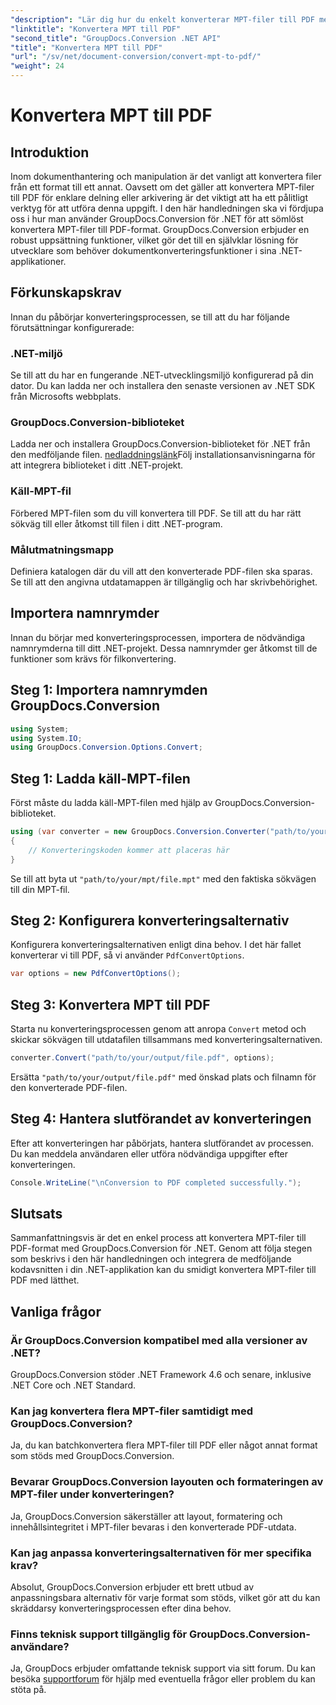 ```yaml
---
"description": "Lär dig hur du enkelt konverterar MPT-filer till PDF med GroupDocs.Conversion för .NET. Följ våra steg-för-steg-anvisningar för integration och effektiv dokumenthantering."
"linktitle": "Konvertera MPT till PDF"
"second_title": "GroupDocs.Conversion .NET API"
"title": "Konvertera MPT till PDF"
"url": "/sv/net/document-conversion/convert-mpt-to-pdf/"
"weight": 24
---
```


# Konvertera MPT till PDF

## Introduktion
Inom dokumenthantering och manipulation är det vanligt att konvertera filer från ett format till ett annat. Oavsett om det gäller att konvertera MPT-filer till PDF för enklare delning eller arkivering är det viktigt att ha ett pålitligt verktyg för att utföra denna uppgift. I den här handledningen ska vi fördjupa oss i hur man använder GroupDocs.Conversion för .NET för att sömlöst konvertera MPT-filer till PDF-format. GroupDocs.Conversion erbjuder en robust uppsättning funktioner, vilket gör det till en självklar lösning för utvecklare som behöver dokumentkonverteringsfunktioner i sina .NET-applikationer.
## Förkunskapskrav
Innan du påbörjar konverteringsprocessen, se till att du har följande förutsättningar konfigurerade:
### .NET-miljö
Se till att du har en fungerande .NET-utvecklingsmiljö konfigurerad på din dator. Du kan ladda ner och installera den senaste versionen av .NET SDK från Microsofts webbplats.
### GroupDocs.Conversion-biblioteket
Ladda ner och installera GroupDocs.Conversion-biblioteket för .NET från den medföljande filen. [nedladdningslänk](https://releases.groupdocs.com/conversion/net/)Följ installationsanvisningarna för att integrera biblioteket i ditt .NET-projekt.
### Käll-MPT-fil
Förbered MPT-filen som du vill konvertera till PDF. Se till att du har rätt sökväg till eller åtkomst till filen i ditt .NET-program.
### Målutmatningsmapp
Definiera katalogen där du vill att den konverterade PDF-filen ska sparas. Se till att den angivna utdatamappen är tillgänglig och har skrivbehörighet.

## Importera namnrymder
Innan du börjar med konverteringsprocessen, importera de nödvändiga namnrymderna till ditt .NET-projekt. Dessa namnrymder ger åtkomst till de funktioner som krävs för filkonvertering.
## Steg 1: Importera namnrymden GroupDocs.Conversion
```csharp
using System;
using System.IO;
using GroupDocs.Conversion.Options.Convert;
```
## Steg 1: Ladda käll-MPT-filen
Först måste du ladda käll-MPT-filen med hjälp av GroupDocs.Conversion-biblioteket.
```csharp
using (var converter = new GroupDocs.Conversion.Converter("path/to/your/mpt/file.mpt"))
{
    // Konverteringskoden kommer att placeras här
}
```
Se till att byta ut `"path/to/your/mpt/file.mpt"` med den faktiska sökvägen till din MPT-fil.
## Steg 2: Konfigurera konverteringsalternativ
Konfigurera konverteringsalternativen enligt dina behov. I det här fallet konverterar vi till PDF, så vi använder `PdfConvertOptions`.
```csharp
var options = new PdfConvertOptions();
```
## Steg 3: Konvertera MPT till PDF
Starta nu konverteringsprocessen genom att anropa `Convert` metod och skickar sökvägen till utdatafilen tillsammans med konverteringsalternativen.
```csharp
converter.Convert("path/to/your/output/file.pdf", options);
```
Ersätta `"path/to/your/output/file.pdf"` med önskad plats och filnamn för den konverterade PDF-filen.
## Steg 4: Hantera slutförandet av konverteringen
Efter att konverteringen har påbörjats, hantera slutförandet av processen. Du kan meddela användaren eller utföra nödvändiga uppgifter efter konverteringen.
```csharp
Console.WriteLine("\nConversion to PDF completed successfully.");
```

## Slutsats
Sammanfattningsvis är det en enkel process att konvertera MPT-filer till PDF-format med GroupDocs.Conversion för .NET. Genom att följa stegen som beskrivs i den här handledningen och integrera de medföljande kodavsnitten i din .NET-applikation kan du smidigt konvertera MPT-filer till PDF med lätthet.
## Vanliga frågor
### Är GroupDocs.Conversion kompatibel med alla versioner av .NET?
GroupDocs.Conversion stöder .NET Framework 4.6 och senare, inklusive .NET Core och .NET Standard.
### Kan jag konvertera flera MPT-filer samtidigt med GroupDocs.Conversion?
Ja, du kan batchkonvertera flera MPT-filer till PDF eller något annat format som stöds med GroupDocs.Conversion.
### Bevarar GroupDocs.Conversion layouten och formateringen av MPT-filer under konverteringen?
Ja, GroupDocs.Conversion säkerställer att layout, formatering och innehållsintegritet i MPT-filer bevaras i den konverterade PDF-utdata.
### Kan jag anpassa konverteringsalternativen för mer specifika krav?
Absolut, GroupDocs.Conversion erbjuder ett brett utbud av anpassningsbara alternativ för varje format som stöds, vilket gör att du kan skräddarsy konverteringsprocessen efter dina behov.
### Finns teknisk support tillgänglig för GroupDocs.Conversion-användare?
Ja, GroupDocs erbjuder omfattande teknisk support via sitt forum. Du kan besöka [supportforum](https://forum.groupdocs.com/c/conversion/11) för hjälp med eventuella frågor eller problem du kan stöta på.